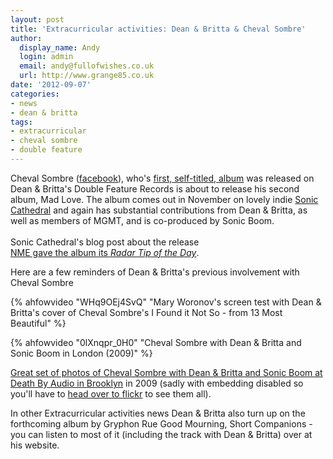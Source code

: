 ```yaml
---
layout: post
title: 'Extracurricular activities: Dean & Britta & Cheval Sombre'
author:
  display_name: Andy
  login: admin
  email: andy@fullofwishes.co.uk
  url: http://www.grange85.co.uk
date: '2012-09-07'
categories:
- news
- dean & britta
tags:
- extracurricular
- cheval sombre
- double feature
---
```

<p>Cheval Sombre (<a href="https://www.facebook.com/chevalsombremadlove">facebook</a>), who's <a href="http://drownedinsound.com/releases/14479/reviews/4137204">first, self-titled, album</a> was released on Dean & Britta's Double Feature Records is about to release his second album, Mad Love. The album comes out in November on lovely indie <a href="http://www.soniccathedral.co.uk">Sonic Cathedral</a> and again has substantial contributions from Dean & Britta, as well as members of MGMT, and is co-produced by Sonic Boom.<br />
<a id="more"></a><a id="more-3329"></a><br />
Sonic Cathedral's blog post about the release<br />
<a href="http://www.nme.com/blog/index.php?blog=15&p=12667&title=new_music_cheval_sombre_couldn_t_do&more=1&c=1">NME gave the album its <em>Radar Tip of the Day</em></a>.</p>
<p>Here are a few reminders of Dean & Britta's previous involvement with Cheval Sombre</p>
<p>{% ahfowvideo "WHq9OEj4SvQ" "Mary Woronov's screen test with Dean & Britta's cover of Cheval Sombre's I Found it Not So - from 13 Most Beautiful" %}</p>
<p>{% ahfowvideo "0lXnqpr_0H0" "Cheval Sombre with Dean & Britta and Sonic Boom in London (2009)" %}</p>
<p><a href="http://www.flickr.com/photos/r-e-c-e-i-v-e-d/sets/72157617747190420/">Great set of photos of Cheval Sombre with Dean & Britta and Sonic Boom at Death By Audio in Brooklyn</a> in 2009 (sadly with embedding disabled so you'll have to <a href="http://www.flickr.com/photos/r-e-c-e-i-v-e-d/sets/72157617747190420/">head over to flickr</a> to see them all).</p>
<p>In other Extracurricular activities news Dean & Britta also turn up on the forthcoming album by Gryphon Rue Good Mourning, Short Companions - you can listen to most of it (including the track with Dean & Britta) over at his website.</p>
